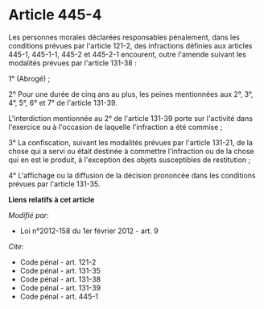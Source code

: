 # Article 445-4

Les personnes morales déclarées responsables pénalement, dans les conditions prévues par l'article 121-2, des infractions
définies aux articles 445-1, 445-1-1, 445-2 et 445-2-1 encourent, outre l'amende suivant les modalités prévues par l'article
131-38 : 

1° (Abrogé) ; 

2° Pour une durée de cinq ans au plus, les peines mentionnées aux 2°, 3°, 4°, 5°, 6° et 7° de l'article 131-39. 

L'interdiction mentionnée au 2° de l'article 131-39 porte sur l'activité dans l'exercice ou à l'occasion de laquelle
l'infraction a été commise ; 

3° La confiscation, suivant les modalités prévues par l'article 131-21, de la chose qui a servi ou était destinée à commettre
l'infraction ou de la chose qui en est le produit, à l'exception des objets susceptibles de restitution ; 

4° L'affichage ou la diffusion de la décision prononcée dans les conditions prévues par l'article 131-35.

**Liens relatifs à cet article**

_Modifié par_:

  - Loi n°2012-158 du 1er février 2012 - art. 9

_Cite_:

  - Code pénal - art. 121-2
  - Code pénal - art. 131-35
  - Code pénal - art. 131-38
  - Code pénal - art. 131-39
  - Code pénal - art. 445-1
